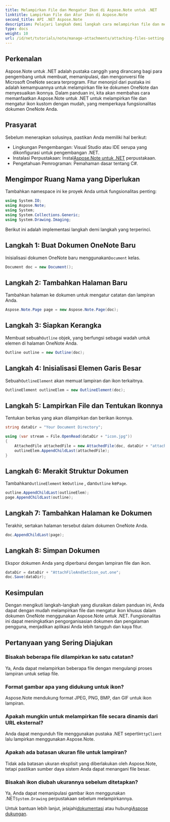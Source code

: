 ```yaml
---
title: Melampirkan File dan Mengatur Ikon di Aspose.Note untuk .NET
linktitle: Lampirkan File dan Atur Ikon di Aspose.Note
second_title: API .NET Aspose.Note
description: Pelajari langkah demi langkah cara melampirkan file dan mengatur ikon khusus dalam dokumen Microsoft OneNote menggunakan Aspose.Note untuk .NET. Sempurnakan aplikasi .NET Anda dengan fitur manajemen dokumen dan kustomisasi yang lancar.
type: docs
weight: 10
url: /id/net/tutorials/note/manage-attachments/attaching-files-setting-icons/
---
```

## Perkenalan

Aspose.Note untuk .NET adalah pustaka canggih yang dirancang bagi para pengembang untuk membuat, memanipulasi, dan mengonversi file Microsoft OneNote secara terprogram. Fitur menonjol dari pustaka ini adalah kemampuannya untuk melampirkan file ke dokumen OneNote dan menyesuaikan ikonnya. Dalam panduan ini, kita akan membahas cara memanfaatkan Aspose.Note untuk .NET untuk melampirkan file dan mengatur ikon kustom dengan mudah, yang memperkaya fungsionalitas dokumen OneNote Anda.

## Prasyarat

Sebelum menerapkan solusinya, pastikan Anda memiliki hal berikut:

- Lingkungan Pengembangan: Visual Studio atau IDE serupa yang dikonfigurasi untuk pengembangan .NET.
-  Instalasi Perpustakaan: Instal[Aspose.Note untuk .NET](https://releases.aspose.com/words/net/) perpustakaan.
- Pengetahuan Pemrograman: Pemahaman dasar tentang C#.

## Mengimpor Ruang Nama yang Diperlukan

Tambahkan namespace ini ke proyek Anda untuk fungsionalitas penting:

```csharp
using System.IO;
using Aspose.Note;
using System;
using System.Collections.Generic;
using System.Drawing.Imaging;
```

Berikut ini adalah implementasi langkah demi langkah yang terperinci.

## Langkah 1: Buat Dokumen OneNote Baru

 Inisialisasi dokumen OneNote baru menggunakan`Document` kelas.

```csharp
Document doc = new Document();
```

## Langkah 2: Tambahkan Halaman Baru

Tambahkan halaman ke dokumen untuk mengatur catatan dan lampiran Anda.

```csharp
Aspose.Note.Page page = new Aspose.Note.Page(doc);
```

## Langkah 3: Siapkan Kerangka

 Membuat sebuah`Outline` objek, yang berfungsi sebagai wadah untuk elemen di halaman OneNote Anda.

```csharp
Outline outline = new Outline(doc);
```

## Langkah 4: Inisialisasi Elemen Garis Besar

 Sebuah`OutlineElement` akan memuat lampiran dan ikon terkaitnya.

```csharp
OutlineElement outlineElem = new OutlineElement(doc);
```

## Langkah 5: Lampirkan File dan Tentukan Ikonnya

Tentukan berkas yang akan dilampirkan dan berikan ikonnya.

```csharp
string dataDir = "Your Document Directory";

using (var stream = File.OpenRead(dataDir + "icon.jpg"))
{
    AttachedFile attachedFile = new AttachedFile(doc, dataDir + "attachment.txt", stream, ImageFormat.Jpeg);
    outlineElem.AppendChildLast(attachedFile);
}
```

## Langkah 6: Merakit Struktur Dokumen

 Tambahkan`OutlineElement` ke`Outline` , dan`Outline` ke`Page`.

```csharp
outline.AppendChildLast(outlineElem);
page.AppendChildLast(outline);
```

## Langkah 7: Tambahkan Halaman ke Dokumen

Terakhir, sertakan halaman tersebut dalam dokumen OneNote Anda.

```csharp
doc.AppendChildLast(page);
```

## Langkah 8: Simpan Dokumen

Ekspor dokumen Anda yang diperbarui dengan lampiran file dan ikon.

```csharp
dataDir = dataDir + "AttachFileAndSetIcon_out.one";
doc.Save(dataDir);
```

## Kesimpulan

Dengan mengikuti langkah-langkah yang diuraikan dalam panduan ini, Anda dapat dengan mudah melampirkan file dan mengatur ikon khusus dalam dokumen OneNote menggunakan Aspose.Note untuk .NET. Fungsionalitas ini dapat meningkatkan pengorganisasian dokumen dan pengalaman pengguna, menjadikan aplikasi Anda lebih tangguh dan kaya fitur.

## Pertanyaan yang Sering Diajukan

### Bisakah beberapa file dilampirkan ke satu catatan?
Ya, Anda dapat melampirkan beberapa file dengan mengulangi proses lampiran untuk setiap file.

### Format gambar apa yang didukung untuk ikon?
Aspose.Note mendukung format JPEG, PNG, BMP, dan GIF untuk ikon lampiran.

### Apakah mungkin untuk melampirkan file secara dinamis dari URL eksternal?
 Anda dapat mengunduh file menggunakan pustaka .NET seperti`HttpClient` lalu lampirkan menggunakan Aspose.Note.

### Apakah ada batasan ukuran file untuk lampiran?
Tidak ada batasan ukuran eksplisit yang diberlakukan oleh Aspose.Note, tetapi pastikan sumber daya sistem Anda dapat menangani file besar.

### Bisakah ikon diubah ukurannya sebelum ditetapkan?
Ya, Anda dapat memanipulasi gambar ikon menggunakan .NET`System.Drawing` perpustakaan sebelum melampirkannya.

 Untuk bantuan lebih lanjut, jelajahi[dokumentasi](https://reference.aspose.com/words/net/) atau hubungi[Aspose dukungan](https://forum.aspose.com/c/words/8).
